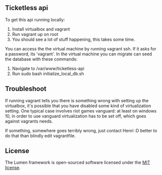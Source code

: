 ## Ticketless api

To get this api running locally:

1. Install virtualbox and vagrant
2. Run vagrant up on root
3. You should see a lot of stuff happening, this takes some time.

You can access the the virtual machine by running vagrant ssh. If it asks for a password, its 'vagrant'.
In the virtual machine you can migrate can seed the database with these commands:

1. Navigate to /var/www/ticketless-api
2. Run sudo bash initialize_local_db.sh

## Troubleshoot

If running vagrant tells you there is something wrong with setting up the virtualbox, it's possible that
you have disabled some kind of virtualization setting. One typical case involves riot games vanguard:
at least on windows 10, in order to use vanguard virtualization has to be set off, which goes against
vagrants needs.

If something, somewhere goes terribly wrong, just contact Henri :D better to do that than blindly edit vagrantfile.

## License

The Lumen framework is open-sourced software licensed under the [MIT license](https://opensource.org/licenses/MIT).
